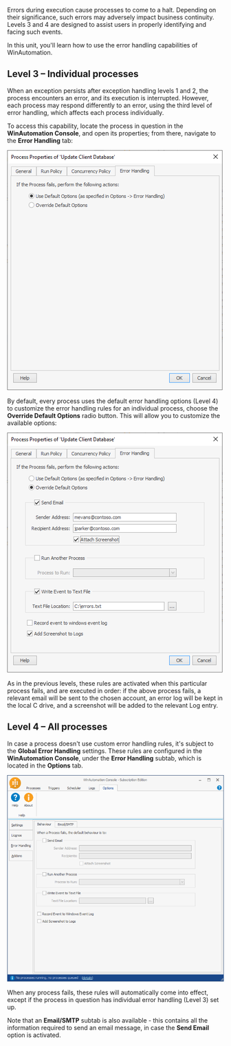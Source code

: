 Errors during execution cause processes to come to a halt. Depending on their significance, such errors may adversely impact business continuity. Levels 3 and 4 are designed to assist users in properly identifying and facing such events.

In this unit, you'll learn how to use the error handling capabilities of WinAutomation.

## Level 3 – Individual processes

When an exception persists after exception handling levels 1 and 2, the process encounters an error, and its execution is interrupted. However, each process may respond differently to an error, using the third level of error handling, which affects each process individually.

To access this capability, locate the process in question in the **WinAutomation Console**, and open its properties; from there, navigate to the **Error Handling** tab:

![The Error Handling tab in the Process Properties.](..\media\error-handling-process-properties.png)

By default, every process uses the default error handling options (Level 4) to customize the error handling rules for an individual process, choose the **Override Default Options** radio button. This will allow you to customize the available options:


![The Error Handling tab in the Process Properties with the Override Default Options radiobutton selected.](..\media\override-default-options-error-handling.png)

As in the previous levels, these rules are activated when this particular process fails, and are executed in order: if the above process fails, a relevant email will be sent to the chosen account, an error log will be kept in the local C drive, and a screenshot will be added to the relevant Log entry.

## Level 4 – All processes

In case a process doesn't use custom error handling rules, it's subject to the **Global Error Handling** settings. These rules are configured in the **WinAutomation Console**, under the **Error Handling** subtab, which is located in the **Options** tab.

![The Behaviour tab in the WinAutomation Options.](..\media\behaviour-error-handling-options.png)

When any process fails, these rules will automatically come into effect, except if the process in question has individual error handling (Level 3) set up.

Note that an **Email/SMTP** subtab is also available - this contains all the information required to send an email message, in case the **Send Email** option is activated.